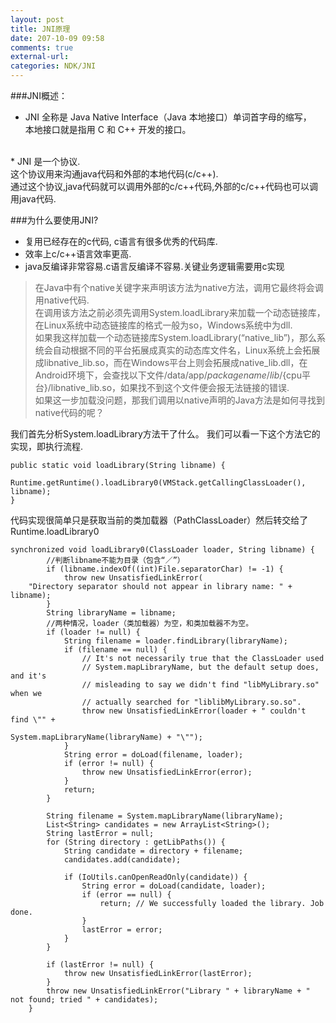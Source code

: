 ```yaml
---
layout: post
title: JNI原理
date: 207-10-09 09:58
comments: true
external-url:
categories: NDK/JNI
---
```


###JNI概述：

* JNI 全称是 Java Native Interface（Java 本地接口）单词首字母的缩写，<br>本地接口就是指用 C 和 C++ 开发的接口。
<br>
* JNI 是一个协议.<br>这个协议用来沟通java代码和外部的本地代码(c/c++).<br>通过这个协议,java代码就可以调用外部的c/c++代码,外部的c/c++代码也可以调用java代码.

###为什么要使用JNI?
* 复用已经存在的c代码, c语言有很多优秀的代码库.
* 效率上c/c++语言效率更高.
* java反编译非常容易.c语言反编译不容易.关键业务逻辑需要用c实现

>在Java中有个native关键字来声明该方法为native方法，调用它最终将会调用native代码.<br>
在调用该方法之前必须先调用System.loadLibrary来加载一个动态链接库，在Linux系统中动态链接库的格式一般为so，Windows系统中为dll.<br>
如果我这样加载一个动态链接库System.loadLibrary(“native_lib”)，那么系统会自动根据不同的平台拓展成真实的动态库文件名，Linux系统上会拓展成libnative_lib.so，而在Windows平台上则会拓展成native_lib.dll，在Android环境下，会查找以下文件/data/app/${packagename}/lib/${cpu平台}/libnative_lib.so，如果找不到这个文件便会报无法链接的错误.<br>
如果这一步加载没问题，那我们调用以native声明的Java方法是如何寻找到native代码的呢？

我们首先分析System.loadLibrary方法干了什么。
我们可以看一下这个方法它的实现，即执行流程.

```
public static void loadLibrary(String libname) {
        Runtime.getRuntime().loadLibrary0(VMStack.getCallingClassLoader(), libname);
}
```

代码实现很简单只是获取当前的类加载器（PathClassLoader）然后转交给了Runtime.loadLibrary0

```
synchronized void loadLibrary0(ClassLoader loader, String libname) {
        //判断libname不能为目录（包含“／”）
        if (libname.indexOf((int)File.separatorChar) != -1) {
            throw new UnsatisfiedLinkError(
    "Directory separator should not appear in library name: " + libname);
        }
        String libraryName = libname;
        //两种情况，loader（类加载器）为空，和类加载器不为空。
        if (loader != null) {
            String filename = loader.findLibrary(libraryName);
            if (filename == null) {
                // It's not necessarily true that the ClassLoader used
                // System.mapLibraryName, but the default setup does, and it's
                // misleading to say we didn't find "libMyLibrary.so" when we
                // actually searched for "liblibMyLibrary.so.so".
                throw new UnsatisfiedLinkError(loader + " couldn't find \"" +
                                               System.mapLibraryName(libraryName) + "\"");
            }
            String error = doLoad(filename, loader);
            if (error != null) {
                throw new UnsatisfiedLinkError(error);
            }
            return;
        }

        String filename = System.mapLibraryName(libraryName);
        List<String> candidates = new ArrayList<String>();
        String lastError = null;
        for (String directory : getLibPaths()) {
            String candidate = directory + filename;
            candidates.add(candidate);

            if (IoUtils.canOpenReadOnly(candidate)) {
                String error = doLoad(candidate, loader);
                if (error == null) {
                    return; // We successfully loaded the library. Job done.
                }
                lastError = error;
            }
        }

        if (lastError != null) {
            throw new UnsatisfiedLinkError(lastError);
        }
        throw new UnsatisfiedLinkError("Library " + libraryName + " not found; tried " + candidates);
    }
```




